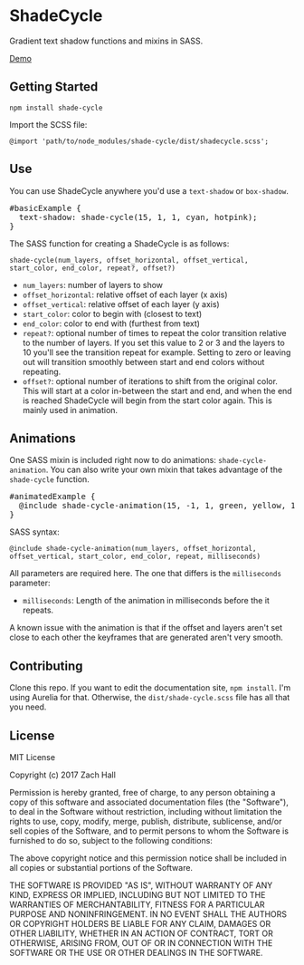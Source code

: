 # ShadeCycle

Gradient text shadow functions and mixins in SASS.

[Demo](https://zshall.github.io/ShadeCycle/)

## Getting Started

`npm install shade-cycle`

Import the SCSS file:

`@import 'path/to/node_modules/shade-cycle/dist/shadecycle.scss';`

## Use

You can use ShadeCycle anywhere you'd use a `text-shadow` or `box-shadow`.

<pre>
#basicExample {
  text-shadow: shade-cycle(15, 1, 1, cyan, hotpink);
}
</pre>

The SASS function for creating a ShadeCycle is as follows:

`shade-cycle(num_layers, offset_horizontal, offset_vertical, start_color, end_color, repeat?, offset?)`

* `num_layers`: number of layers to show
* `offset_horizontal`: relative offset of each layer (x axis)
* `offset_vertical`: relative offset of each layer (y axis)
* `start_color`: color to begin with (closest to text)
* `end_color`: color to end with (furthest from text)
* `repeat?`: optional number of times to repeat the color transition relative to the number of layers. If you set this value to 2 or 3 and the layers to 10 you'll see the transition repeat for example. Setting to zero or leaving out will transition smoothly between start and end colors without repeating.
* `offset?`: optional number of iterations to shift from the original color. This will start at a color in-between the start and end, and when the end is reached ShadeCycle will begin from the start color again. This is mainly used in animation.

## Animations

One SASS mixin is included right now to do animations: `shade-cycle-animation`. You can also write your own mixin that takes advantage of the `shade-cycle` function.

<pre>
#animatedExample {
  @include shade-cycle-animation(15, -1, 1, green, yellow, 14, 1000);
}
</pre>

SASS syntax:

`@include shade-cycle-animation(num_layers, offset_horizontal, offset_vertical, start_color, end_color, repeat, milliseconds)`

All parameters are required here. The one that differs is the `milliseconds` parameter:

* `milliseconds`: Length of the animation in milliseconds before the it repeats.

A known issue with the animation is that if the offset and layers aren't set close to each other the keyframes that are generated aren't very smooth.

## Contributing

Clone this repo. If you want to edit the documentation site, `npm install`. I'm using Aurelia for that. Otherwise, the `dist/shade-cycle.scss` file has all that you need.

## License

MIT License

Copyright (c) 2017 Zach Hall

Permission is hereby granted, free of charge, to any person obtaining a copy
of this software and associated documentation files (the "Software"), to deal
in the Software without restriction, including without limitation the rights
to use, copy, modify, merge, publish, distribute, sublicense, and/or sell
copies of the Software, and to permit persons to whom the Software is
furnished to do so, subject to the following conditions:

The above copyright notice and this permission notice shall be included in all
copies or substantial portions of the Software.

THE SOFTWARE IS PROVIDED "AS IS", WITHOUT WARRANTY OF ANY KIND, EXPRESS OR
IMPLIED, INCLUDING BUT NOT LIMITED TO THE WARRANTIES OF MERCHANTABILITY,
FITNESS FOR A PARTICULAR PURPOSE AND NONINFRINGEMENT. IN NO EVENT SHALL THE
AUTHORS OR COPYRIGHT HOLDERS BE LIABLE FOR ANY CLAIM, DAMAGES OR OTHER
LIABILITY, WHETHER IN AN ACTION OF CONTRACT, TORT OR OTHERWISE, ARISING FROM,
OUT OF OR IN CONNECTION WITH THE SOFTWARE OR THE USE OR OTHER DEALINGS IN THE
SOFTWARE.